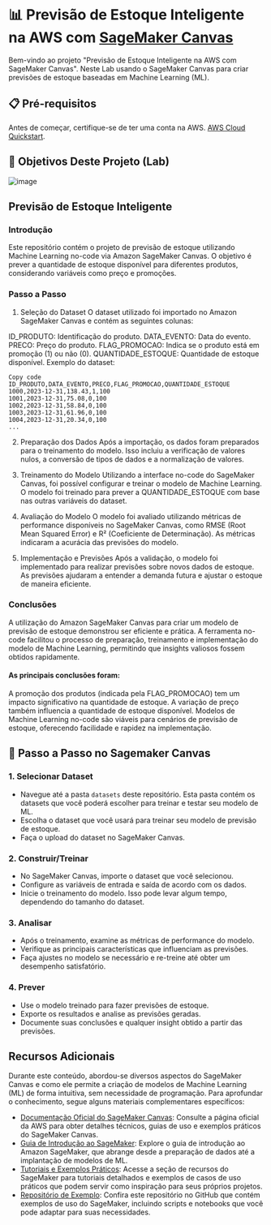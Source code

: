 # 📊 Previsão de Estoque Inteligente na AWS com [SageMaker Canvas](https://aws.amazon.com/pt/sagemaker/canvas/)

Bem-vindo ao projeto "Previsão de Estoque Inteligente na AWS com SageMaker Canvas". Neste Lab usando o SageMaker Canvas para criar previsões de estoque baseadas em Machine Learning (ML). 

## 📋 Pré-requisitos

Antes de começar, certifique-se de ter uma conta na AWS. 
[AWS Cloud Quickstart](https://github.com/digitalinnovationone/aws-cloud-quickstart).


## 🎯 Objetivos Deste Projeto (Lab)

![image](https://github.com/digitalinnovationone/lab-aws-sagemaker-canvas-estoque/assets/730492/72f5c21f-5562-491e-aa42-2885a3184650)

## Previsão de Estoque Inteligente

### Introdução

Este repositório contém o projeto de previsão de estoque utilizando Machine Learning no-code via Amazon SageMaker Canvas. O objetivo é prever a quantidade de estoque disponível para diferentes produtos, considerando variáveis como preço e promoções.

### Passo a Passo

1. Seleção do Dataset
O dataset utilizado foi importado no Amazon SageMaker Canvas e contém as seguintes colunas:

ID_PRODUTO: Identificação do produto.
DATA_EVENTO: Data do evento.
PRECO: Preço do produto.
FLAG_PROMOCAO: Indica se o produto está em promoção (1) ou não (0).
QUANTIDADE_ESTOQUE: Quantidade de estoque disponível.
Exemplo do dataset:

``` csv
Copy code
ID_PRODUTO,DATA_EVENTO,PRECO,FLAG_PROMOCAO,QUANTIDADE_ESTOQUE
1000,2023-12-31,138.43,1,100
1001,2023-12-31,75.08,0,100
1002,2023-12-31,58.84,0,100
1003,2023-12-31,61.96,0,100
1004,2023-12-31,20.34,0,100
...
``` 

2. Preparação dos Dados
Após a importação, os dados foram preparados para o treinamento do modelo. Isso incluiu a verificação de valores nulos, a conversão de tipos de dados e a normalização de valores.

3. Treinamento do Modelo
Utilizando a interface no-code do SageMaker Canvas, foi possível configurar e treinar o modelo de Machine Learning. O modelo foi treinado para prever a QUANTIDADE_ESTOQUE com base nas outras variáveis do dataset.

4. Avaliação do Modelo
O modelo foi avaliado utilizando métricas de performance disponíveis no SageMaker Canvas, como RMSE (Root Mean Squared Error) e R² (Coeficiente de Determinação). As métricas indicaram a acurácia das previsões do modelo.

5. Implementação e Previsões
Após a validação, o modelo foi implementado para realizar previsões sobre novos dados de estoque. As previsões ajudaram a entender a demanda futura e ajustar o estoque de maneira eficiente.

### Conclusões

A utilização do Amazon SageMaker Canvas para criar um modelo de previsão de estoque demonstrou ser eficiente e prática. A ferramenta no-code facilitou o processo de preparação, treinamento e implementação do modelo de Machine Learning, permitindo que insights valiosos fossem obtidos rapidamente.

#### As principais conclusões foram:

A promoção dos produtos (indicada pela FLAG_PROMOCAO) tem um impacto significativo na quantidade de estoque.
A variação de preço também influencia a quantidade de estoque disponível.
Modelos de Machine Learning no-code são viáveis para cenários de previsão de estoque, oferecendo facilidade e rapidez na implementação.


## 🚀 Passo a Passo no Sagemaker Canvas

### 1. Selecionar Dataset

-   Navegue até a pasta `datasets` deste repositório. Esta pasta contém os datasets que você poderá escolher para treinar e testar seu modelo de ML. 
-   Escolha o dataset que você usará para treinar seu modelo de previsão de estoque.
-   Faça o upload do dataset no SageMaker Canvas.

### 2. Construir/Treinar

-   No SageMaker Canvas, importe o dataset que você selecionou.
-   Configure as variáveis de entrada e saída de acordo com os dados.
-   Inicie o treinamento do modelo. Isso pode levar algum tempo, dependendo do tamanho do dataset.

### 3. Analisar

-   Após o treinamento, examine as métricas de performance do modelo.
-   Verifique as principais características que influenciam as previsões.
-   Faça ajustes no modelo se necessário e re-treine até obter um desempenho satisfatório.

### 4. Prever

-   Use o modelo treinado para fazer previsões de estoque.
-   Exporte os resultados e analise as previsões geradas.
-   Documente suas conclusões e qualquer insight obtido a partir das previsões.


## Recursos Adicionais
Durante este conteúdo, abordou-se diversos aspectos do SageMaker Canvas e como ele permite a criação de modelos de Machine Learning (ML) de forma intuitiva, sem necessidade de programação. Para aprofundar o conhecimento, segue alguns materiais complementares específicos:

- [Documentação Oficial do SageMaker Canvas](https://aws.amazon.com/sagemaker/canvas/): Consulte a página oficial da AWS para obter detalhes técnicos, guias de uso e exemplos práticos do SageMaker Canvas.
- [Guia de Introdução ao SageMaker](https://docs.aws.amazon.com/sagemaker/latest/dg/whatis.html): Explore o guia de introdução ao Amazon SageMaker, que abrange desde a preparação de dados até a implantação de modelos de ML.
- [Tutoriais e Exemplos Práticos](https://aws.amazon.com/sagemaker/resources/?sagemaker-resources-whats-new.sort-by=item.additionalFields.postDateTime&sagemaker-resources-whats-new.sort-order=desc&ar-cards-sagemaker.sort-by=item.additionalFields.datePublished&ar-cards-sagemaker.sort-order=desc): Acesse a seção de recursos do SageMaker para tutoriais detalhados e exemplos de casos de uso práticos que podem servir como inspiração para seus próprios projetos.
- [Repositório de Exemplo](https://github.com/aws/amazon-sagemaker-examples): Confira este repositório no GitHub que contém exemplos de uso do SageMaker, incluindo scripts e notebooks que você pode adaptar para suas necessidades.
